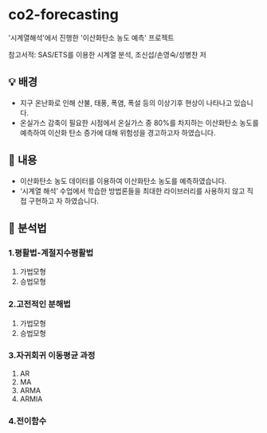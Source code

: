 # co2-forecasting
'시계열해석'에서 진행한 '이산화탄소 농도 예측' 프로젝트

참고서적: SAS/ETS를 이용한 시계열 분석, 조신섭/손영숙/성병찬 저


## 💡 배경

- 지구 온난화로 인해 산불, 태풍, 폭염, 폭설 등의 이상기후 현상이 나타나고 있습니다.
- 온실가스 감축이 필요한 시점에서 온실가스 중 80%를 차지하는 이산화탄소 농도를 예측하여 이산화 탄소 증가에 대해 위험성을 경고하고자 하였습니다.


## 📝 내용

- 이산화탄소 농도 데이터를 이용하여 이산화탄소 농도를 예측하였습니다.
- ‘시계열 해석’ 수업에서 학습한 방법론들을 최대한 라이브러리를 사용하지 않고 직접 구현하고 자 하였습니다.


## 📑 분석법
### 1.평활법-계절지수평활법
1) 가법모형
2) 승법모형


### 2.고전적인 분해법
1) 가법모형
2) 승법모형


### 3.자귀회귀 이동평균 과정
1) AR 
2) MA
3) ARMA
4) ARMIA


### 4.전이함수
